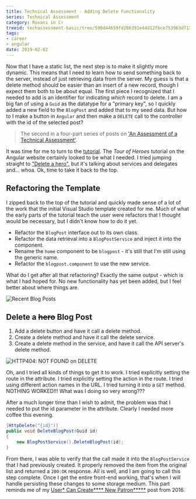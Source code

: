 ```yaml
---
title: Technical Assessment - Adding Delete Functionality
series: Technical Assessment
category: Rovani in C♯
treeid: techassessment-basic/tree/590d44659fd286391e44d12fbce753963d71328a
tags:
- career
- angular
date: 2019-02-02
---
```


Now that I have a static list, the next step is to make it slightly more dynamic. This means that I need to learn how to send something back to the server, instead of just retrieving data from the server. My guess is that a delete method should be easier than an insert of a new record, though I expect them both to be about equal. The first piece I recognized that I needed to add is an identifier for indicating _which_ record to delete. I am a big fan of using a `Guid` as the datatype for a "primary key", so I quickly added a new field to the `BlogPost` and added that to my seed data. But how to I make a button in `Angular` and then make a `DELETE` call to the controller with the id of the selected post?

> The second in a four-part series of posts on ['An Assessment of a Technical Assessment'](/technical-assessment-series).

It was time for me to turn to the [tutorial](https://angular.io/tutorial). The _Tour of Heroes_ tutorial on the Angular website certainly looked to be what I needed. I tried jumping straight to ["Delete a hero"](https://angular.io/tutorial/toh-pt6#delete-a-hero), but it's talking about services and delegates and... whoa. Ok, time to take it back to the top.

## Refactoring the Template

I zipped back to the top of the tutorial and quickly made sense of a lot of the work that the initial Visual Studio template created for me. Much of what the early parts of the tutorial teach the user were refactors that I thought would be necessary, but I didn't know how to do it yet.

- Refactor the `BlogPost` interface out to its own class.
- Refactor the data retrieval into a `BlogPostService` and inject it into the component.
- Rename the `home` component to be `blogpost` - it's still that I'm still using the generic name.
- Refactor the `blogpost.component` to use the new service.

What do I get after all that refactoring? Exactly the same output - which is what I had hoped for. No new functionality has yet been added, but I feel better about where things are.

![Recent Blog Posts](/images/techass-recent-blog-posts.png)

## Delete a ~~hero~~ Blog Post

1. Add a delete button and have it call a delete method.
1. Create a delete method and have it call the delete service.
1. Create a delete method in the service, and have it call the API server's delete method.

![HTTP404: NOT FOUND on DELETE](/images/techass-404-delete.png)

Oh, and I tried all kinds of things to get it to work. I tried explicitly setting the route in the attribute. I tried explicitly setting the action in the route. I tried using different action names in the URL. I tried turning it into a `GET` method. NOTHING WORKED!!! What was I doing so very wrong???

After a much longer time than I wish to admit, the problem was that I needed to put the id parameter in the attribute. Clearly I needed more coffee this evening.

``` csharp
[HttpDelete("{id}")]
public void DeleteBlogPost(Guid id)
{
    new BlogPostService().DeleteBlogPost(id);
}
```

From there, I was able to verify that the call made it into the `BlogPostService` that I had previously created. It properly removed the item from the original list and returned a `200:OK` response. All is well, and I am going to call this step complete. Once I get the entire front-end working, that's when I will handle persisting these changes to some storage medium. This part reminds me of my [User* Can Create**** New Patron*****](/posts/2016/user-can-create-new-patron/) post from 2016.